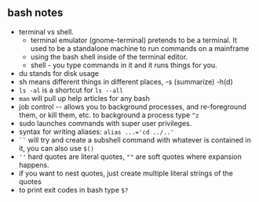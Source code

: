 ## bash notes

- terminal vs shell.
  - terminal emulator (gnome-terminal) pretends to be a terminal. It used to be a standalone machine to run commands on a mainframe
  - using the bash shell inside of the terminal editor.
  - shell - you type commands in it and it runs things for you.
- du stands for disk usage
- sh means different things in different places, -s (summarize) -h(d)
- `ls -al` is a shortcut for `ls --all`
- `man` will pull up help articles for any bash
- job control -- allows you to background processes, and re-foreground them, or kill them, etc. to background a process type `^z`
- sudo launches commands with super user privileges.
- syntax for writing aliases: `alias ...='cd ../..'`
- ``` `` ``` will try and create a subshell command with whatever is contained in it, you can also use `$()`
- `''` hard quotes are literal quotes, `""` are soft quotes where expansion happens.
- if you want to nest quotes, just create multiple literal strings of the quotes
- to print exit codes in bash type `$?` 
